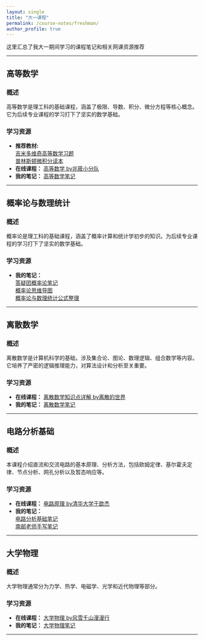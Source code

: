 ```yaml
---
layout: single 
title: "大一课程" 
permalink: /course-notes/freshman/ 
author_profile: true 
---
```



这里汇总了我大一期间学习的课程笔记和相关网课资源推荐

---

## 高等数学

### 概述
高等数学是理工科的基础课程，涵盖了极限、导数、积分、微分方程等核心概念。它为后续专业课程的学习打下了坚实的数学基础。

### 学习资源

* **推荐教材:** <br>
    [吉米多维奇高等数学习题](/files/Advanced-Mathematics-books.pdf) <br>
    [普林斯顿微积分读本](/files/Princeton-Calculus-Reader.pdf )
* **在线课程：** [高等数学 by兆筱小分队](https://www.bilibili.com/video/BV1dJ411c7ab?spm_id_from=333.788.videopod.sections&vd_source=f12f18d6054b9822e00b713d3c3ae108)
* **我的笔记：** [高等数学笔记 ](/files/Advanced-Mathematics-Notes.pdf) 

---

## 概率论与数理统计

### 概述
概率论是理工科的基础课程，涵盖了概率计算和统计学初步的知识。为后续专业课程的学习打下了坚实的数学基础。

### 学习资源

* **我的笔记：** <br>
    [答疑团概率论笔记 ](/files/Probability_Notes.pdf) <br>
    [概率论思维导图 ](/files/Probability_Mind_Map.zip) <br>
    [概率论与数理统计公式整理 ](/files/Probability_formulas.pdf) 
---
## 离散数学 

### 概述
离散数学是计算机科学的基础，涉及集合论、图论、数理逻辑、组合数学等内容。它培养了严密的逻辑推理能力，对算法设计和分析至关重要。

### 学习资源
* **在线课程：** [离散数学知识点详解 by离散的世界](https://space.bilibili.com/511330334/lists)
* **我的笔记：** [离散数学笔记](/files/Discrete-Mathematics-Notes.pdf)
  
---

## 电路分析基础 

### 概述
本课程介绍直流和交流电路的基本原理、分析方法，包括欧姆定律、基尔霍夫定律、节点分析、网孔分析以及暂态响应等。

### 学习资源
* **在线课程：** [电路原理 by清华大学于歆杰](https://www.icourses.cn/sCourse/course_2980.html)
* **我的笔记：** <br>
    [电路分析基础笔记](/files/Circuit-Analysis-Notes.pdf)<br>
    [南邮老师手写笔记](/files/Circuit-Analysis-NJUPT-Notes.pdf)

---

## 大学物理 

### 概述
大学物理通常分为力学、热学、电磁学、光学和近代物理等部分。

### 学习资源
* **在线课程：** [大学物理 by风雪千山漫漫行](https://space.bilibili.com/414621270/lists?sid=390600)
* **我的笔记：** [大学物理笔记](/files/University-Physics-Notes.pdf)

---
